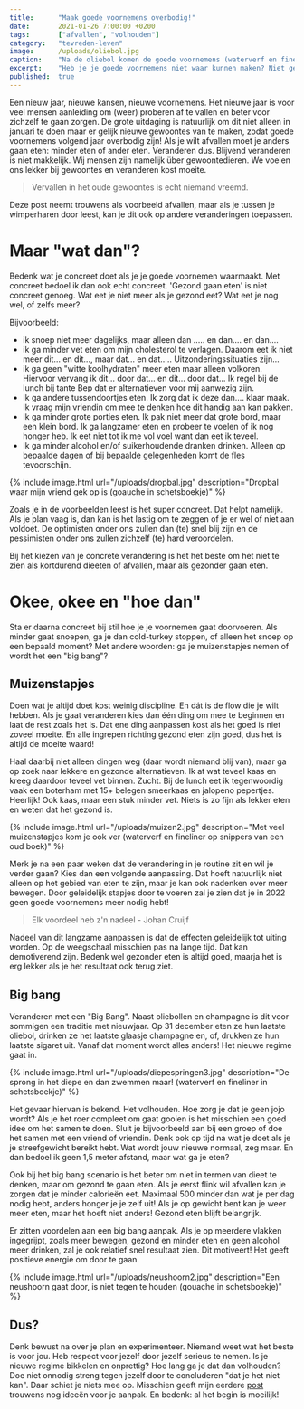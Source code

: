 ```yaml
---
title:      "Maak goede voornemens overbodig!"
date:       2021-01-26 7:00:00 +0200
tags:       ["afvallen", "volhouden"]
category:   "tevreden-leven"
image:      /uploads/oliebol.jpg
caption:    "Na de oliebol komen de goede voornemens (waterverf en fineliner in schetsboekje"
excerpt:    "Heb je je goede voornemens niet waar kunnen maken? Niet getreurd. In deze post vind je manieren om veranderingen wel blijvend door te voeren."
published:  true
---
```


Een nieuw jaar, nieuwe kansen, nieuwe voornemens. Het nieuwe jaar is voor veel mensen aanleiding om (weer) proberen af te vallen en beter voor zichzelf te gaan zorgen. De grote uitdaging is natuurlijk om dit niet alleen in januari te doen maar er gelijk nieuwe gewoontes van te maken, zodat goede voornemens volgend jaar overbodig zijn! Als je wilt afvallen moet je anders gaan eten: minder eten of ander eten. Veranderen dus. Blijvend veranderen is niet makkelijk. Wij mensen zijn namelijk über gewoontedieren. We voelen ons lekker bij gewoontes en veranderen kost moeite.

> Vervallen in het oude gewoontes is echt niemand vreemd.

Deze post neemt trouwens als voorbeeld afvallen, maar als je tussen je wimperharen door leest, kan je dit ook op andere veranderingen toepassen.

# Maar "wat dan"?

Bedenk wat je concreet doet als je je goede voornemen waarmaakt. Met concreet bedoel ik dan ook echt concreet. 'Gezond gaan eten' is niet concreet genoeg. Wat eet je niet meer als je gezond eet? Wat eet je nog wel, of zelfs meer?

Bijvoorbeeld:

- ik snoep niet meer dagelijks, maar alleen dan ..... en dan.... en dan....
- ik ga minder vet eten om mijn cholesterol te verlagen. Daarom eet ik niet meer dit... en dit..., maar dat... en dat..... Uitzonderingssituaties zijn...
- ik ga geen "witte koolhydraten" meer eten maar alleen volkoren. Hiervoor vervang ik dit... door dat... en dit... door dat... Ik regel bij de lunch bij tante Bep dat er alternatieven voor mij aanwezig zijn.
- Ik ga andere tussendoortjes eten. Ik zorg dat ik deze dan.... klaar maak. Ik vraag mijn vriendin om mee te denken hoe dit handig aan kan pakken.
- Ik ga minder grote porties eten. Ik pak niet meer dat grote bord, maar een klein bord. Ik ga langzamer eten en probeer te voelen of ik nog honger heb. Ik eet niet tot ik me vol voel want dan eet ik teveel.
- Ik ga minder alcohol en/of suikerhoudende dranken drinken. Alleen op bepaalde dagen of bij bepaalde gelegenheden komt de fles tevoorschijn.

{% include image.html url="/uploads/dropbal.jpg" description="Dropbal waar mijn vriend gek op is (goauche in schetsboekje)" %}

Zoals je in de voorbeelden leest is het super concreet. Dat helpt namelijk. Als je plan vaag is, dan kan is het lastig om te zeggen of je er wel of niet aan voldoet. De optimisten onder ons zullen dan (te) snel blij zijn en de pessimisten onder ons zullen zichzelf (te) hard veroordelen.

Bij het kiezen van je concrete verandering is het het beste om het niet te zien als kortdurend dieeten of afvallen, maar als gezonder gaan eten.

# Okee, okee en "hoe dan"

Sta er daarna concreet bij stil hoe je je voornemen gaat doorvoeren. Als minder gaat snoepen, ga je dan cold-turkey stoppen, of alleen het snoep op een bepaald moment? Met andere woorden: ga je muizenstapjes nemen of wordt het een "big bang"?

## Muizenstapjes

Doen wat je altijd doet kost weinig discipline. En dát is de flow die je wilt hebben. Als je gaat veranderen kies dan één ding om mee te beginnen en laat de rest zoals het is. Dat ene ding aanpassen kost als het goed is niet zoveel moeite. En alle ingrepen richting gezond eten zijn goed, dus het is altijd de moeite waard!

Haal daarbij niet alleen dingen weg (daar wordt niemand blij van), maar ga op zoek naar lekkere en gezonde alternatieven. Ik at wat teveel kaas en kreeg daardoor teveel vet binnen. Zucht. Bij de lunch eet ik tegenwoordig vaak een boterham met 15+ belegen smeerkaas en jalopeno pepertjes. Heerlijk! Ook kaas, maar een stuk minder vet. Niets is zo fijn als lekker eten en weten dat het gezond is.

{% include image.html url="/uploads/muizen2.jpg" description="Met veel muizenstapjes kom je ook ver (waterverf en fineliner op snippers van een oud boek)" %}

Merk je na een paar weken dat de verandering in je routine zit en wil je verder gaan? Kies dan een volgende aanpassing. Dat hoeft natuurlijk niet alleen op het gebied van eten te zijn, maar je kan ook nadenken over meer bewegen. Door geleidelijk stapjes door te voeren zal je zien dat je in 2022 geen goede voornemens meer nodig hebt!

> Elk voordeel heb z'n nadeel - Johan Cruijf

Nadeel van dit langzame aanpassen is dat de effecten geleidelijk tot uiting worden. Op de weegschaal misschien pas na lange tijd. Dat kan demotiverend zijn. Bedenk wel gezonder eten is altijd goed, maarja het is erg lekker als je het resultaat ook terug ziet.

## Big bang

Veranderen met een "Big Bang". Naast oliebollen en champagne is dit voor sommigen een traditie met nieuwjaar. Op 31 december eten ze hun laatste oliebol, drinken ze het laatste glaasje champagne en, of, drukken ze hun laatste sigaret uit. Vanaf dat moment wordt alles anders! Het nieuwe regime gaat in.

{% include image.html url="/uploads/diepespringen3.jpg" description="De sprong in het diepe en dan zwemmen maar! (waterverf en fineliner in schetsboekje)" %}

Het gevaar hiervan is bekend. Het volhouden. Hoe zorg je dat je geen jojo wordt? Als je het roer compleet om gaat gooien is het misschien een goed idee om het samen te doen. Sluit je bijvoorbeeld aan bij een groep of doe het samen met een vriend of vriendin. Denk ook op tijd na wat je doet als je je streefgewicht bereikt hebt. Wat wordt jouw nieuwe normaal, zeg maar. En dan bedoel ik geen 1,5 meter afstand, maar wat ga je eten?

Ook bij het big bang scenario is het beter om niet in termen van dieet te denken, maar om gezond te gaan eten. Als je eerst flink wil afvallen kan je zorgen dat je minder calorieën eet. Maximaal 500 minder dan wat je per dag nodig hebt, anders honger je je zelf uit! Als je op gewicht bent kan je weer meer eten, maar het hoeft niet anders! Gezond eten blijft belangrijk.

Er zitten voordelen aan een big bang aanpak. Als je op meerdere vlakken ingegrijpt, zoals meer bewegen, gezond en minder eten en geen alcohol meer drinken, zal je ook relatief snel resultaat zien. Dit motiveert! Het geeft positieve energie om door te gaan.

{% include image.html url="/uploads/neushoorn2.jpg" description="Een neushoorn gaat door, is niet tegen te houden (gouache in schetsboekje)" %}

## Dus?

Denk bewust na over je plan en experimenteer. Niemand weet wat het beste is voor jou. Heb respect voor jezelf door jezelf serieus te nemen. Is je nieuwe regime bikkelen en onprettig? Hoe lang ga je dat dan volhouden? Doe niet onnodig streng tegen jezelf door te concluderen "dat je het niet kan". Daar schiet je niets mee op. Misschien geeft mijn eerdere [post](/over-afvallen/2020/10/24/afvallen.html) trouwens nog ideeën voor je aanpak. En bedenk: al het begin is moeilijk!
